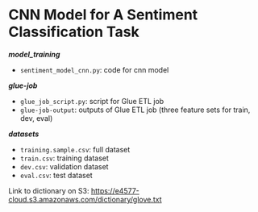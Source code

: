 # CNN Model for A Sentiment Classification Task

***model_training***
* `sentiment_model_cnn.py`: code for cnn model

***glue-job***
* `glue_job_script.py`: script for Glue ETL job
* `glue-job-output`: outputs of Glue ETL job (three feature sets for train, dev, eval)

***datasets***

* `training.sample.csv`: full dataset
* `train.csv`: training dataset
* `dev.csv`: validation dataset
* `eval.csv`: test dataset


Link to dictionary on S3: https://e4577-cloud.s3.amazonaws.com/dictionary/glove.txt 

